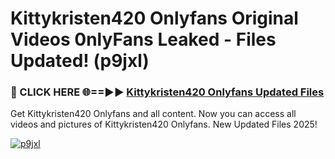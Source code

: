 # Kittykristen420 Onlyfans Original Videos 0nlyFans Leaked - Files Updated! (p9jxl)

<h3>🔴 CLICK HERE 🌐==►► <a href="https://tinyurl.com/ehrbuxhb" rel="nofollow">Kittykristen420 Onlyfans Updated Files</a></h3>

Get Kittykristen420 Onlyfans and all content. Now you can access all videos and pictures of Kittykristen420 Onlyfans. New Updated Files 2025!

[![p9jxl](https://i.imgur.com/lVYEuWS.gif)](https://tinyurl.com/ehrbuxhb)
